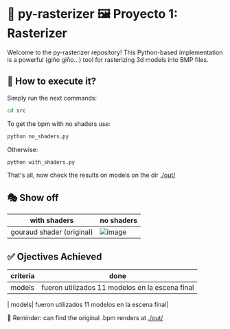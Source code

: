 # 🐍 py-rasterizer 🖼️ Proyecto 1: Rasterizer

Welcome to the py-rasterizer repository! This Python-based implementation is a powerful (giño giño...) tool for rasterizing 3d models into BMP files.

## 🚀 How to execute it?

Simply run the next commands:

``` bash
cd src
```

To get the bpm with no shaders use:

``` bash
python no_shaders.py
```

Otherwise:

``` bash
python with_shaders.py
```

That's all, now check the results on models on the dir [./out/](./out/)

## 🎭 Show off

| with shaders              | no shaders                                                                                                      |
|---------------------------|-------------------------------------------------------------------------------------------------------------|
| gouraud shader (original) | ![image](https://github.com/chamale-rac/py-rasterizer/assets/63200593/f03f2f77-ba66-46b1-9078-98f85f2a9526) |

## ✅ Ojectives Achieved

| criteria            |done                                                                                                       |
|---------------------------|-------------------------------------------------------------------------------------------------------------|
| models| fueron utilizados 11 modelos en la escena final|

| models| fueron utilizados 11 modelos en la escena final|

🧠 Reminder: can find the original .bpm renders at [./out/](./out/)
